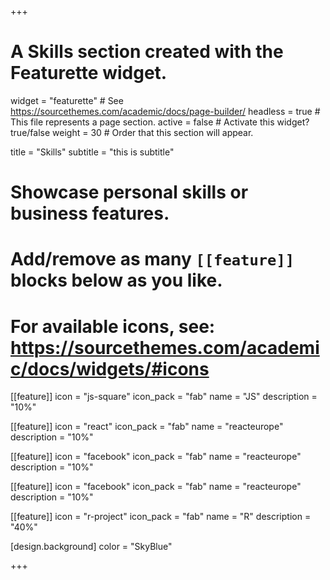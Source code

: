 +++
# A Skills section created with the Featurette widget.
widget = "featurette"  # See https://sourcethemes.com/academic/docs/page-builder/
headless = true  # This file represents a page section.
active = false  # Activate this widget? true/false
weight = 30  # Order that this section will appear.

title = "Skills"
subtitle = "this is subtitle"

# Showcase personal skills or business features.
# 
# Add/remove as many `[[feature]]` blocks below as you like.
# 
# For available icons, see: https://sourcethemes.com/academic/docs/widgets/#icons



[[feature]]
  icon = "js-square"
  icon_pack = "fab"
  name = "JS"
  description = "10%"
  
[[feature]]
  icon = "react"
  icon_pack = "fab"
  name = "reacteurope"
  description = "10%"

[[feature]]
  icon = "facebook"
  icon_pack = "fab"
  name = "reacteurope"
  description = "10%"

[[feature]]
  icon = "facebook"
  icon_pack = "fab"
  name = "reacteurope"
  description = "10%"


[[feature]]
  icon = "r-project"
  icon_pack = "fab"
  name = "R"
  description = "40%"
  


[design.background]
   color = "SkyBlue"

+++
